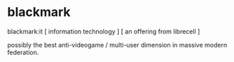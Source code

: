 # blackmark

blackmark:it [ information technology  ]
                    [ an offering from librecell ] 


possibly the best anti-videogame / multi-user dimension in massive modern federation.
